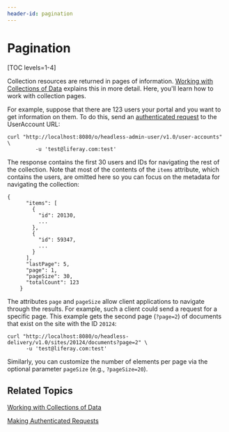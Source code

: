 ```yaml
---
header-id: pagination
---
```


# Pagination

[TOC levels=1-4]

Collection resources are returned in pages of information. 
[Working with Collections of Data](/develop/tutorials/-/knowledge_base/7-2/working-with-collections-of-data) 
explains this in more detail. Here, you'll learn how to work with collection 
pages. 

For example, suppose that there are 123 users your portal and you want to get 
information on them. To do this, send an 
[authenticated request](/develop/tutorials/-/knowledge_base/7-2/making-authenticated-requests) 
to the UserAccount URL: 

    curl "http://localhost:8080/o/headless-admin-user/v1.0/user-accounts" \
             -u 'test@liferay.com:test'

The response contains the first 30 users and IDs for navigating the rest of the 
collection. Note that most of the contents of the `items` attribute, which 
contains the users, are omitted here so you can focus on the metadata for 
navigating the collection: 

    {
          "items": [
            {
              "id": 20130,
              ...
            },
            {
              "id": 59347,
              ...
            }
          ],
          "lastPage": 5,
          "page": 1,
          "pageSize": 30,
          "totalCount": 123
        }

The attributes `page` and `pageSize` allow client applications to navigate 
through the results. For example, such a client could send a request for a 
specific page. This example gets the second page (`?page=2`) of documents that 
exist on the site with the ID `20124`: 

    curl "http://localhost:8080/o/headless-delivery/v1.0/sites/20124/documents?page=2" \
          -u 'test@liferay.com:test'

Similarly, you can customize the number of elements per page via the optional 
parameter `pageSize` (e.g., `?pageSize=20`). 

## Related Topics

[Working with Collections of Data](/develop/tutorials/-/knowledge_base/7-2/working-with-collections-of-data)

[Making Authenticated Requests](/develop/tutorials/-/knowledge_base/7-2/making-authenticated-requests)
